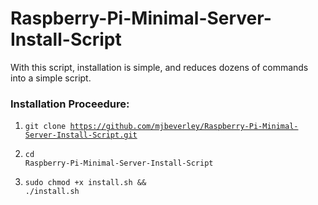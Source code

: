 Raspberry-Pi-Minimal-Server-Install-Script
==========================================
<p>With this script, installation is simple, and reduces dozens of commands into a simple script.</p>

<h3>Installation Proceedure:</h3>

1. <code>git clone https://github.com/mjbeverley/Raspberry-Pi-Minimal-Server-Install-Script.git</code>

2. <code>cd Raspberry-Pi-Minimal-Server-Install-Script</code>

3. <code>sudo chmod +x install.sh && ./install.sh</code>

